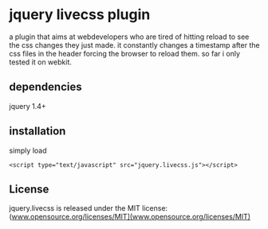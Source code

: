 # jquery livecss plugin

a plugin that aims at webdevelopers who are tired of hitting reload to see the css changes they just made.
it constantly changes a timestamp after the css files in the header forcing the browser to reload them.
so far i only tested it on webkit.

## dependencies
jquery 1.4+

## installation

simply load
```
<script type="text/javascript" src="jquery.livecss.js"></script>
```


## License
jquery.livecss is released under the MIT license:
(www.opensource.org/licenses/MIT](www.opensource.org/licenses/MIT)
